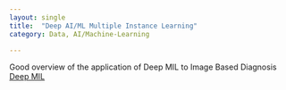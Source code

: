 ```yaml
---
layout: single
title:  "Deep AI/ML Multiple Instance Learning"
category: Data, AI/Machine-Learning

---
```

Good overview of the application of Deep MIL to Image Based Diagnosis
[Deep MIL](https://towardsdatascience.com/attention-based-deep-multiple-instance-learning-1bb3df857e24)
